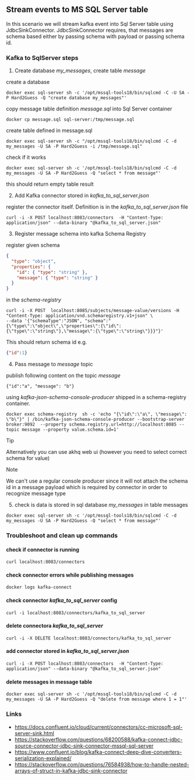 ## Stream events to MS SQL Server table

In this scenario we will stream kafka event into Sql Server table using JdbcSinkConnector.
JdbcSinkConnector requires, that messages are schema based either by passing schema with payload
or passing schema id.


### Kafka to SqlServer steps

1. Create database *my_messages*, create table *message* 

create a database 
```shell
docker exec sql-server sh -c '/opt/mssql-tools18/bin/sqlcmd -C -U SA -P Hard2Guess -Q "create database my_messages"'
```

copy message table definition *message.sql* into Sql Server container
```shell
docker cp message.sql sql-server:/tmp/message.sql
```

create table defined in message.sql
```shell
docker exec sql-server sh -c "/opt/mssql-tools18/bin/sqlcmd -C -d my_messages -U SA -P Hard2Guess -i /tmp/message.sql"
```

check if it works
```shell
docker exec sql-server sh -c '/opt/mssql-tools18/bin/sqlcmd -C -d my_messages -U SA -P Hard2Guess -Q "select * from message"'
```
this should return empty table result

2. Add Kafka connector stored in *kafka_to_sql_server.json*

register the connector itself. Definition is in the *kafka_to_sql_server.json* file
```shell
curl -i -X POST localhost:8083/connectors  -H "Content-Type: application/json" --data-binary "@kafka_to_sql_server.json"
```

3. Register message schema into kafka Schema Registry

register given schema
  
```json
{
  "type": "object",
  "properties": {
    "id": { "type": "string" },
    "message": { "type": "string" }
  }
}
```
in the *schema-registry*

```shell
curl -i -X POST  localhost:8085/subjects/message-value/versions -H "Content-Type: application/vnd.schemaregistry.v1+json" \
--data '{"schemaType":"JSON", "schema":"{\"type\":\"object\",\"properties\":{\"id\":{\"type\":\"string\"},\"message\":{\"type\":\"string\"}}}"}'
```
This should return schema id
e.g.

```json
{"id":1}
```

4. Pass message to *message* topic

publish following content on the topic *message* 
```
{"id":"a", "message": "b"}
```

using *kafka-json-schema-console-producer* shipped in a schema-registry container.
  
```shell
docker exec schema-registry  sh -c 'echo "{\"id\":\"a\", \"message\": \"b\"}" | /bin/kafka-json-schema-console-producer --bootstrap-server broker:9092  --property schema.registry.url=http://localhost:8085 --topic message --property value.schema.id=1'
  ```
  
> [!TIP]
> Alternatively you can use akhq web ui (however you need to select correct schema for value)


> [!NOTE]
> We can't use a regular console producer since it will not attach the schema id 
> in a message payload which is required by connector in order to recognize message type

5. check is data is stored in sql database *my_messages* in table messages


```shell
docker exec sql-server sh -c '/opt/mssql-tools18/bin/sqlcmd -C -d my_messages -U SA -P Hard2Guess -Q "select * from message"'
```

### Troubleshoot and clean up commands

#### check if connector is running
```shell 
curl localhost:8083/connectors
```

#### check connector errors while publishing messages
```
docker logs kafka-connect
```

#### check connector *kafka_to_sql_server* config

```shell 
curl -i localhost:8083/connectors/kafka_to_sql_server
```

#### delete connectora *kafka_to_sql_server*

```shell 
curl -i -X DELETE localhost:8083/connectors/kafka_to_sql_server
```

#### add connector stored in *kafka_to_sql_server.json*

```shell
curl -i -X POST localhost:8083/connectors  -H "Content-Type: application/json" --data-binary "@kafka_to_sql_server.json"
```

#### delete messages in message table

```shell
docker exec sql-server sh -c '/opt/mssql-tools18/bin/sqlcmd -C -d my_messages -U SA -P Hard2Guess -Q "delete from message where 1 = 1"'
```

### Links

- https://docs.confluent.io/cloud/current/connectors/cc-microsoft-sql-server-sink.html
- https://stackoverflow.com/questions/68200588/kafka-connect-jdbc-source-connector-jdbc-sink-connector-mssql-sql-server
- https://www.confluent.io/blog/kafka-connect-deep-dive-converters-serialization-explained/
- https://stackoverflow.com/questions/76584938/how-to-handle-nested-arrays-of-struct-in-kafka-jdbc-sink-connector
